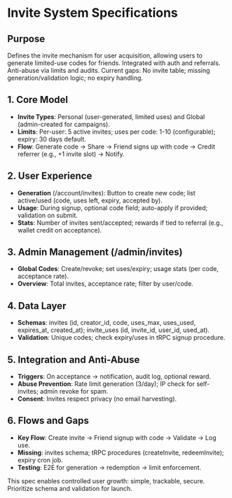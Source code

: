 # Invite System Specifications

## Purpose
Defines the invite mechanism for user acquisition, allowing users to generate limited-use codes for friends. Integrated with auth and referrals. Anti-abuse via limits and audits. Current gaps: No invite table; missing generation/validation logic; no expiry handling.

## 1. Core Model
- **Invite Types**: Personal (user-generated, limited uses) and Global (admin-created for campaigns).
- **Limits**: Per-user: 5 active invites; uses per code: 1-10 (configurable); expiry: 30 days default.
- **Flow**: Generate code → Share → Friend signs up with code → Credit referrer (e.g., +1 invite slot) → Notify.

## 2. User Experience
- **Generation** (/account/invites): Button to create new code; list active/used (code, uses left, expiry, accepted by).
- **Usage**: During signup, optional code field; auto-apply if provided; validation on submit.
- **Stats**: Number of invites sent/accepted; rewards if tied to referral (e.g., wallet credit on acceptance).

## 3. Admin Management (/admin/invites)
- **Global Codes**: Create/revoke; set uses/expiry; usage stats (per code, acceptance rate).
- **Overview**: Total invites, acceptance rate; filter by user/code.

## 4. Data Layer
- **Schemas**: invites (id, creator_id, code, uses_max, uses_used, expires_at, created_at); invite_uses (id, invite_id, user_id, used_at).
- **Validation**: Unique codes; check expiry/uses in tRPC signup procedure.

## 5. Integration and Anti-Abuse
- **Triggers**: On acceptance → notification, audit log, optional reward.
- **Abuse Prevention**: Rate limit generation (3/day); IP check for self-invites; admin revoke for spam.
- **Consent**: Invites respect privacy (no email harvesting).

## 6. Flows and Gaps
- **Key Flow**: Create invite → Friend signup with code → Validate → Log use.
- **Missing**: invites schema; tRPC procedures (createInvite, redeemInvite); expiry cron job.
- **Testing**: E2E for generation → redemption → limit enforcement.

This spec enables controlled user growth: simple, trackable, secure. Prioritize schema and validation for launch.